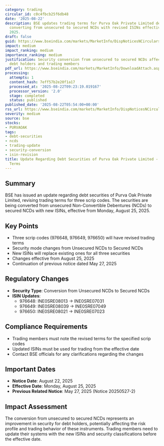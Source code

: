 ```yaml
---
category: trading
circular_id: c0c4fbcb25f6db48
date: '2025-08-22'
description: BSE updates trading terms for Purva Oak Private Limited debt securities,
  converting from unsecured to secured NCDs with revised ISINs effective August 25,
  2025.
draft: false
guid: https://www.bseindia.com/markets/MarketInfo/DispNoticesNCirculars.aspx?Noticeid={BF1E4C29-D883-46B4-A8AB-A3554919FA78}&noticeno=20250822-2&dt=08/22/2025&icount=2&totcount=8&flag=0
impact: medium
impact_ranking: medium
importance_ranking: medium
justification: Security conversion from unsecured to secured NCDs affects existing
  debt holders and trading members
pdf_url: https://www.bseindia.com/markets/MarketInfo/DownloadAttach.aspx?id=20250822-2&attachedId=
processing:
  attempts: 1
  content_hash: 7eff57b2e20f1a17
  processed_at: '2025-08-22T09:23:19.019167'
  processor_version: '2.0'
  stage: completed
  status: published
published_date: '2025-08-22T05:54:00+00:00'
rss_url: https://www.bseindia.com/markets/MarketInfo/DispNoticesNCirculars.aspx?Noticeid={BF1E4C29-D883-46B4-A8AB-A3554919FA78}&noticeno=20250822-2&dt=08/22/2025&icount=2&totcount=8&flag=0
severity: medium
source: bse
stocks:
- PURVAOAK
tags:
- debt-securities
- ncds
- trading-update
- security-conversion
- isin-revision
title: Update Regarding Debt Securities of Purva Oak Private Limited - Revised Trading
  Terms
---
```


## Summary

BSE has issued an update regarding debt securities of Purva Oak Private Limited, revising trading terms for three scrip codes. The securities are being converted from unsecured Non-Convertible Debentures (NCDs) to secured NCDs with new ISINs, effective from Monday, August 25, 2025.

## Key Points

- Three scrip codes (976648, 976649, 976650) will have revised trading terms
- Security mode changes from Unsecured NCDs to Secured NCDs
- New ISINs will replace existing ones for all three securities
- Changes effective from August 25, 2025
- Continuation of previous notice dated May 27, 2025

## Regulatory Changes

- **Security Type**: Conversion from Unsecured NCDs to Secured NCDs
- **ISIN Updates**:
  - 976648: INE0SRE08013 → INE0SRE07031
  - 976649: INE0SRE08039 → INE0SRE07049
  - 976650: INE0SRE08021 → INE0SRE07023

## Compliance Requirements

- Trading members must note the revised terms for the specified scrip codes
- Updated ISINs must be used for trading from the effective date
- Contact BSE officials for any clarifications regarding the changes

## Important Dates

- **Notice Date**: August 22, 2025
- **Effective Date**: Monday, August 25, 2025
- **Previous Related Notice**: May 27, 2025 (Notice 20250527-2)

## Impact Assessment

The conversion from unsecured to secured NCDs represents an improvement in security for debt holders, potentially affecting the risk profile and trading behavior of these instruments. Trading members need to update their systems with the new ISINs and security classifications before the effective date.